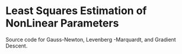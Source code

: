 # Least Squares Estimation of NonLinear Parameters

Source code for Gauss-Newton, Levenberg -Marquardt, and Gradient Descent.
